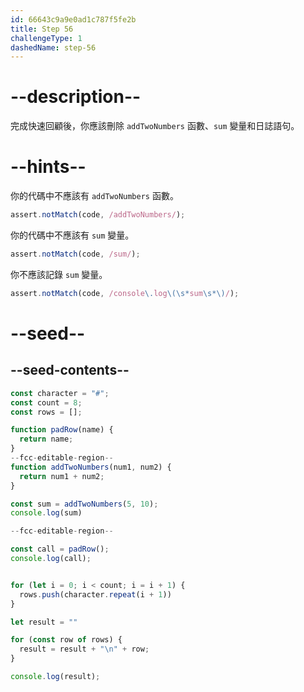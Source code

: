 ```yaml
---
id: 66643c9a9e0ad1c787f5fe2b
title: Step 56
challengeType: 1
dashedName: step-56
---
```


# --description--

完成快速回顧後，你應該刪除 `addTwoNumbers` 函數、`sum` 變量和日誌語句。

# --hints--

你的代碼中不應該有 `addTwoNumbers` 函數。

```js
assert.notMatch(code, /addTwoNumbers/);
```

你的代碼中不應該有 `sum` 變量。

```js
assert.notMatch(code, /sum/);
```

你不應該記錄 `sum` 變量。

```js
assert.notMatch(code, /console\.log\(\s*sum\s*\)/);
```

# --seed--

## --seed-contents--

```js
const character = "#";
const count = 8;
const rows = [];

function padRow(name) {
  return name;
}
--fcc-editable-region--
function addTwoNumbers(num1, num2) {
  return num1 + num2;
}

const sum = addTwoNumbers(5, 10);
console.log(sum)

--fcc-editable-region--

const call = padRow();
console.log(call);


for (let i = 0; i < count; i = i + 1) {
  rows.push(character.repeat(i + 1))
}

let result = ""

for (const row of rows) {
  result = result + "\n" + row;
}

console.log(result);
```

